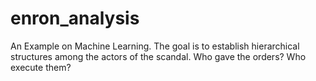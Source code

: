 # enron_analysis
An Example on Machine Learning. The goal is to establish hierarchical structures among the actors of the scandal. Who gave the orders? Who execute them? 
